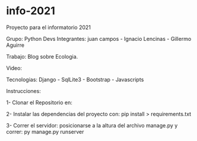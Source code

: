 # info-2021
Proyecto para el informatorio 2021

Grupo: Python Devs
Integrantes: juan campos - Ignacio Lencinas - Gillermo Aguirre

Trabajo: Blog sobre Ecologia.

Video:

Tecnologias: Django - SqlLite3 - Bootstrap - Javascripts



Instrucciones:

1- Clonar el Repositorio en: 

2- Instalar las dependencias del proyecto con: pip install > requirements.txt

3- Correr el servidor: posicionarse a la altura del archivo manage.py y correr: py manage.py runserver




